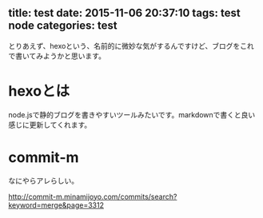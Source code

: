 title: test
date: 2015-11-06 20:37:10
tags: test node
categories: test
---
とりあえず、hexoという、名前的に微妙な気がするんですけど、ブログをこれで書いてみようかと思います。

# hexoとは


node.jsで静的ブログを書きやすいツールみたいです。markdownで書くと良い感じに更新してくれます。

# commit-m

なにやらアレらしい。

http://commit-m.minamijoyo.com/commits/search?keyword=merge&page=3312
